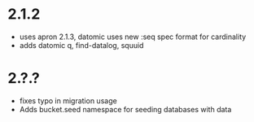 # 2.1.2
 * uses apron 2.1.3, datomic uses new :seq spec format for cardinality
 * adds datomic q, find-datalog, squuid

# 2.?.?
 * fixes typo in migration usage 
 * Adds bucket.seed namespace for seeding databases with data
